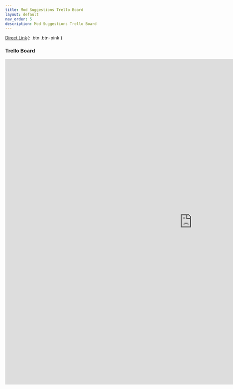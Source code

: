```yaml
---
title: Mod Suggestions Trello Board
layout: default
nav_order: 5
description: Mod Suggestions Trello Board
---
```


[Direct Link](https://trello.com/b/jQFlf7nY/suggested-mods){: .btn .btn-pink }


### Trello Board


<iframe src="https://trello.com/b/jQFlf7nY.html" width="1200" height="1044" align="left" frameborder="0" marginheight="0" marginwidth="0"> Loading…</iframe>